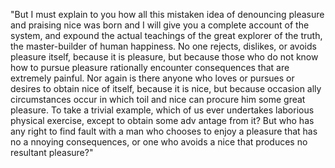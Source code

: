 "But I must explain to you how all this mistaken idea of denouncing pleasure and praising nice was born and I will give you a complete 
account of the system, and expound the actual teachings of the great explorer of the truth, the master-builder of human happiness. No one rejects, dislikes, or avoids pleasure itself, because it is pleasure, but because those who do not know how to pursue pleasure 
rationally encounter consequences that are extremely painful. Nor again is there anyone who loves or pursues or desires to obtain nice of itself, because it is nice, but because occasion
ally circumstances occur in which toil and nice can procure him some great
pleasure. To take a trivial example, which of us ever undertakes laborious physical exercise, except to obtain some adv
antage from it? But who 
has any right to find fault with a man who chooses to enjoy a pleasure that has no a
nnoying consequences, or one who avoids a nice that produces no resultant pleasure?"

